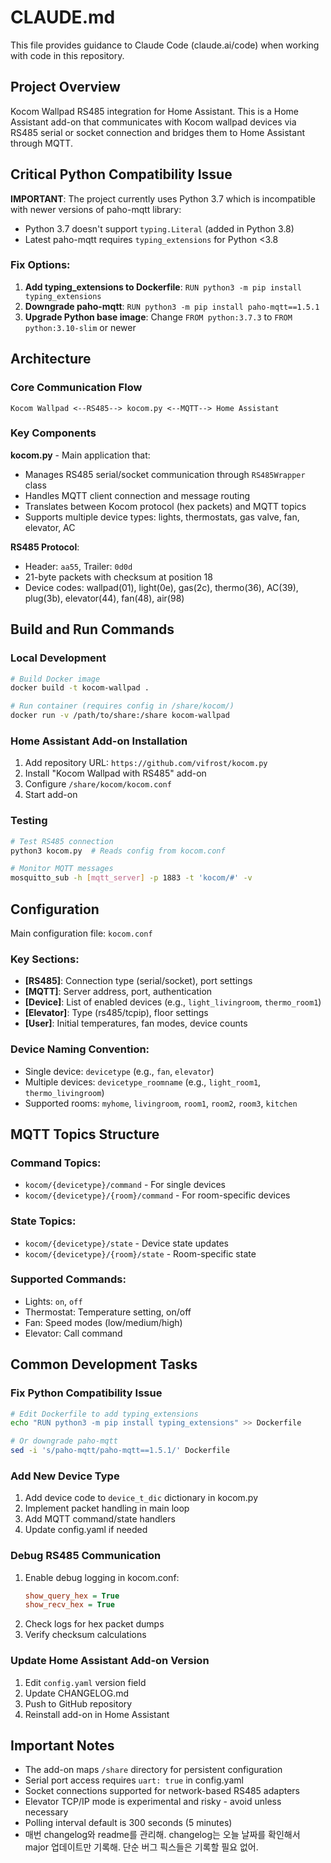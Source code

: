 # CLAUDE.md

This file provides guidance to Claude Code (claude.ai/code) when working with code in this repository.

## Project Overview

Kocom Wallpad RS485 integration for Home Assistant. This is a Home Assistant add-on that communicates with Kocom wallpad devices via RS485 serial or socket connection and bridges them to Home Assistant through MQTT.

## Critical Python Compatibility Issue

**IMPORTANT**: The project currently uses Python 3.7 which is incompatible with newer versions of paho-mqtt library:
- Python 3.7 doesn't support `typing.Literal` (added in Python 3.8)
- Latest paho-mqtt requires `typing_extensions` for Python <3.8

### Fix Options:
1. **Add typing_extensions to Dockerfile**: `RUN python3 -m pip install typing_extensions`
2. **Downgrade paho-mqtt**: `RUN python3 -m pip install paho-mqtt==1.5.1`
3. **Upgrade Python base image**: Change `FROM python:3.7.3` to `FROM python:3.10-slim` or newer

## Architecture

### Core Communication Flow
```
Kocom Wallpad <--RS485--> kocom.py <--MQTT--> Home Assistant
```

### Key Components

**kocom.py** - Main application that:
- Manages RS485 serial/socket communication through `RS485Wrapper` class
- Handles MQTT client connection and message routing
- Translates between Kocom protocol (hex packets) and MQTT topics
- Supports multiple device types: lights, thermostats, gas valve, fan, elevator, AC

**RS485 Protocol**:
- Header: `aa55`, Trailer: `0d0d`
- 21-byte packets with checksum at position 18
- Device codes: wallpad(01), light(0e), gas(2c), thermo(36), AC(39), plug(3b), elevator(44), fan(48), air(98)

## Build and Run Commands

### Local Development
```bash
# Build Docker image
docker build -t kocom-wallpad .

# Run container (requires config in /share/kocom/)
docker run -v /path/to/share:/share kocom-wallpad
```

### Home Assistant Add-on Installation
1. Add repository URL: `https://github.com/vifrost/kocom.py`
2. Install "Kocom Wallpad with RS485" add-on
3. Configure `/share/kocom/kocom.conf`
4. Start add-on

### Testing
```bash
# Test RS485 connection
python3 kocom.py  # Reads config from kocom.conf

# Monitor MQTT messages
mosquitto_sub -h [mqtt_server] -p 1883 -t 'kocom/#' -v
```

## Configuration

Main configuration file: `kocom.conf`

### Key Sections:
- **[RS485]**: Connection type (serial/socket), port settings
- **[MQTT]**: Server address, port, authentication
- **[Device]**: List of enabled devices (e.g., `light_livingroom`, `thermo_room1`)
- **[Elevator]**: Type (rs485/tcpip), floor settings
- **[User]**: Initial temperatures, fan modes, device counts

### Device Naming Convention:
- Single device: `devicetype` (e.g., `fan`, `elevator`)
- Multiple devices: `devicetype_roomname` (e.g., `light_room1`, `thermo_livingroom`)
- Supported rooms: `myhome`, `livingroom`, `room1`, `room2`, `room3`, `kitchen`

## MQTT Topics Structure

### Command Topics:
- `kocom/{devicetype}/command` - For single devices
- `kocom/{devicetype}/{room}/command` - For room-specific devices

### State Topics:
- `kocom/{devicetype}/state` - Device state updates
- `kocom/{devicetype}/{room}/state` - Room-specific state

### Supported Commands:
- Lights: `on`, `off`
- Thermostat: Temperature setting, on/off
- Fan: Speed modes (low/medium/high)
- Elevator: Call command

## Common Development Tasks

### Fix Python Compatibility Issue
```bash
# Edit Dockerfile to add typing_extensions
echo "RUN python3 -m pip install typing_extensions" >> Dockerfile

# Or downgrade paho-mqtt
sed -i 's/paho-mqtt/paho-mqtt==1.5.1/' Dockerfile
```

### Add New Device Type
1. Add device code to `device_t_dic` dictionary in kocom.py
2. Implement packet handling in main loop
3. Add MQTT command/state handlers
4. Update config.yaml if needed

### Debug RS485 Communication
1. Enable debug logging in kocom.conf:
   ```ini
   show_query_hex = True
   show_recv_hex = True
   ```
2. Check logs for hex packet dumps
3. Verify checksum calculations

### Update Home Assistant Add-on Version
1. Edit `config.yaml` version field
2. Update CHANGELOG.md
3. Push to GitHub repository
4. Reinstall add-on in Home Assistant

## Important Notes

- The add-on maps `/share` directory for persistent configuration
- Serial port access requires `uart: true` in config.yaml
- Socket connections supported for network-based RS485 adapters
- Elevator TCP/IP mode is experimental and risky - avoid unless necessary
- Polling interval default is 300 seconds (5 minutes)
- 매번 changelog와 readme를 관리해. changelog는 오늘 날짜를 확인해서 major 업데이트만 기록해. 단순 버그 픽스들은 기록할 필요 없어.